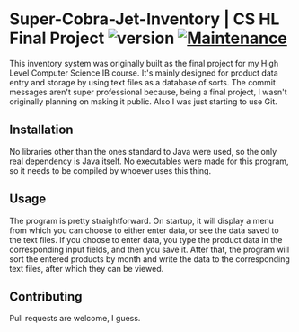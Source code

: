 # Super-Cobra-Jet-Inventory | CS HL Final Project ![version](https://img.shields.io/badge/version-1.0.1-yellow.svg) [![Maintenance](https://img.shields.io/badge/Maintained%3F-no-red.svg)](https://bitbucket.org/lbesson/ansi-colors)
This inventory system was originally built as the final project for my High Level Computer Science IB course. It's mainly designed for product data entry and storage
by using text files as a database of sorts. The commit messages aren't super professional because, being a final project, I wasn't originally planning on making it public. Also I was just starting to use Git.


## Installation

No libraries other than the ones standard to Java were used, so the only real dependency is Java itself. No executables were made for this program, so it needs
to be compiled by whoever uses this thing.


## Usage
The program is pretty straightforward. On startup, it will display a menu from which you can choose to either enter data, or see the data saved to the text files.
If you choose to enter data, you type the product data in the corresponding input fields, and then you save it. After that, the program will sort the entered
products by month and write the data to the corresponding text files, after which they can be viewed.

## Contributing
Pull requests are welcome, I guess.
